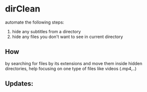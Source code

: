 # dirClean 

automate the following steps:
1. hide any subtitles from a directory
2. hide any files you don't want to see in current directory 

## How 
by searching for files by its extensions and move them inside hidden
directories, help focusing on one type of files like videos (.mp4,..)


## Updates:

